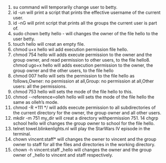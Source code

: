 1. su command will temporarily change user to betty.
2. id -un will print a script that prints the effective username of the current user.
3. id -nG will print script that prints all the groups the current user is part of.
4. sudo chown betty hello - will changes the owner of the file hello to the user betty.
5. touch hello will creat an empty file.
6. chmod u+x hello wil add execution permission file hello.
7. chmod 754  hello will adds execute permission to the owner and the group owner, and read permission to other users, to the file hello8. chmod ugo+x hello will adds execution permission to the owner, the group owner and the other users, to the file hello
9. chmod 007 hello will sets the permission to the file hello as follows,Owner: no permission at all,Group: no permission at all,Other users: all the permissions.
10. chmod 753 hello will sets the mode of the file hello to this.
11. chmod --reference=olleh hello will sets the mode of the file hello the same as olleh’s mode.
12. chmod -R +111 */ will adds execute permission to all subdirectories of the current directory for the owner, the group owner and all other users.
13. mkdir -m 751 my_dir will creat a directory withpermission 751.
14 chgrp school hello will changes the group owner to school for the file hello.
15. telnet towel.blinkenlights.nl will play the StarWars IV episode in the terminal.
16. chown vincent:staff* will changes the owner to vincent and the group owner to staff for all the files and directories in the working directory.
17. chown -h vincent:staff _hello will changes the owner and the group owner of _hello to vincent and staff respectively.
